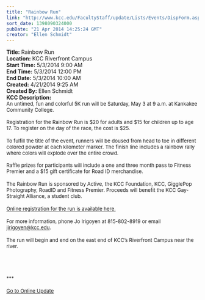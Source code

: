 ```yaml
---
title: "Rainbow Run"
link: "http://www.kcc.edu/FacultyStaff/update/Lists/Events/DispForm.aspx?ID=518"
sort_date: 1398090324000
pubDate: "21 Apr 2014 14:25:24 GMT"
creator: "Ellen Schmidt"
---
```


<div><b>Title:</b> Rainbow Run</div>
<div><b>Location:</b> KCC Riverfront Campus</div>
<div><b>Start Time:</b> 5/3/2014 9:00 AM</div>
<div><b>End Time:</b> 5/3/2014 12:00 PM</div>
<div><b>End Date:</b> 5/3/2014 10:00 AM</div>
<div><b>Created:</b> 4/21/2014 9:25 AM</div>
<div><b>Created By:</b> Ellen Schmidt</div>
<div><b>KCC Description:</b> <div class="ExternalClassE65894716CE44227AA04693A9FFDD3FB">
<div>
<div class="ExternalClass3B29A37CDF894BFEBF5C5B28A541D3CB">
<div><font size="2">An untimed, fun and colorful 5K run will be Saturday, May 3 at 9 a.m. at Kankakee Community College.</font></div>
<div><font size="2"><br />Registration for the Rainbow Run is $20 for adults and $15 for children up to age 17. To register on the day of the race, the cost is $25.</font></div>
<div><br /><font size="2">To fulfill the title of the event, runners will be doused from head to toe in different colored powder at each kilometer marker. The finish line includes a rainbow rally where colors will explode over the entire crowd.</font></div>
<div><font size="2"><br />Raffle prizes for participants will include a one and three month pass to Fitness Premier and a $15 gift certificate for Road ID merchandise.</font></div>
<div><br /><font size="2">The Rainbow Run is sponsored by Active, the KCC Foundation, KCC, GigglePop Photography, RoadID and Fitness Premier. Proceeds will benefit the KCC Gay-Straight Alliance, a student club.</font></div>
<div><font size="2"></font> </div>
<div><a href="https://www.active.com/kankakee-il/running/races/the-rainbow-run-2014"><font size="2">Online registration for the run is available here.</font></a></div>
<div><br /><font size="2">For more information, phone Jo Irigoyen at 815-802-8919 or email </font><a href="mailto:jirigoyen@kcc.edu"><font size="2">jirigoyen@kcc.edu</font></a><font size="2">.</font></div>
<div><br /><font size="2">The run will begin and end on the east end of KCC’s Riverfront Campus near the river. </font></div>
<div><font size="2"></font> </div>
<div><font size="2"></font> </div>
<div><font size="2"></font> </div>
<div>
<div>
<div></div>
<div><br /></div>
<div></div>
<div>
<div>
<div></div>
<div></div>
<div></div>
<div>
<div><font size="2">***</font></div>
<div><font size="2"></font> </div>
<div><font size="2"></font></div>
<div><font size="2"><a href="/FacultyStaff/update/Pages/dailyupdate.aspx">Go to Online Update</a></font><font size="2"></font></div>
<div><font size="2"></font> </div>
<div><font size="2"></font> </div>
<div> </div>
<div><font size="2"></font> </div></div></div></div></div></div>
<div> </div>
<div><font size="2"></font> </div>
<div><font size="2"> </div></font></div></div></div></div>
